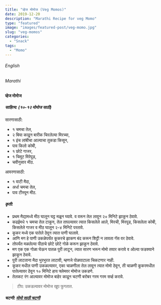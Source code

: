 ```yaml
---
title: "व्हेज मोमोज (Veg Momos)"
date: 2019-12-20
description: "Marathi Recipe for veg Momo"
type: "featured"
image: "images/featured-post/veg-momo.jpg"
slug: "veg-momos"
categories: 
  - "Snack"
tags:
  - "Momo"
---
```


###### English








###### Marathi




#### व्हेज मोमोज 



##### साहित्य: (१०-१२ मोमोज साठी)  


सारणासाठी:
- १ चमचा तेल,
- २ बिया काढून बारीक चिरलेल्या मिरच्या,
- १ इंच लांबीचा आल्याचा तुकडा किसून,
- पाव किलो कोबी,
- १ छोटे गाजर,
- १ चिमूट मिरेपूड,
- चवीनुसार मीठ. 

आवरणासाठी:
- १ वाटी मैदा,
- अर्धा चमचा तेल,
- पाव टीस्पून मीठ. 

##### कृती:


- प्रथम मैद्यामध्ये मीठ घालून घट्ट मळून घ्यावे. व वरून तेल लावून २० मिनिटे झाकून ठेवावे. 
- कढईमधे १ चमचा तेल टाकून, तेल तापल्यावर त्यात किसलेले आले, मिरची, मिरपूड, किसलेला कोबी, किसलेले गाजर व मीठ घालून २-४ मिनिटे परतावे. 
- कूकर मध्ये एक पातेले ठेवून त्यात पाणी घालावे.
- आणि मग हे पाणी उकळेपर्यंत कूकरचे झाकण बंद करून शिट्टी न लावता गॅस वर ठेवावे. 
- तोपर्यंत मळलेल्या पीठाचे छोटे छोटे गोळे करून झाकून ठेवावे.
- मग एक एक गोळा घेऊन पातळ पुरी लाटून, त्यात सारण भरून मोमो तयार करावे व ओल्या फडक्याने झाकून ठेवावे.
- पुरी लाटताना मैदा भुरभुरत लाटावी, म्हणजे पोळपाटाला चिकटणार नाही.
- कूकर मधील पाणी उकळल्यावर, एका चाळणीला तेल लावून त्यात मोमो ठेवून, ती चाळणी कूकरमधील पातेल्यावर ठेवून १० मिनिटे हाय फ्लेमवर मोमोज उकडणे.
- तेलकट रंग आल्यावर मोमोज बाहेर काढून चटणी बरोबर गरम गरम सर्व्ह करावे.

> टीप: उकडल्यावर मोमोज खूप फुगतात.

##### चटणी: [मोमो साठी चटणी](/chutni-momo) 